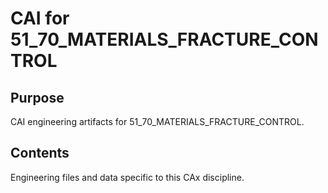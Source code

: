 # CAI for 51_70_MATERIALS_FRACTURE_CONTROL

## Purpose
CAI engineering artifacts for 51_70_MATERIALS_FRACTURE_CONTROL.

## Contents
Engineering files and data specific to this CAx discipline.
